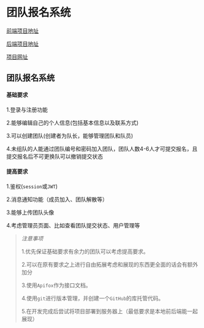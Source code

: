 # 团队报名系统

[前端项目地址](https://github.com/HerveyB3B4/TeamRegistrationSystem-Front)

[后端项目地址](https://github.com/Penryn/TeamRegistrationSystem-Back)

[项目网址](http://47.115.209.120:5173)

## 团队报名系统

#### 基础要求

1.登录与注册功能

2.能够编辑自己的个人信息(包括基本信息以及联系方式)

3.可以创建团队(创建者为队长，能够管理团队和队员)

4.未组队的人能通过团队编号和密码加入团队，团队人数4-6人才可提交报名，且提交报名后不可更换队可以撤销提交状态

#### 提高要求

1.鉴权(`session`或`JWT`)

2.消息通知功能（成员加入、团队解散等）

3.能够上传团队头像

4.考虑管理员页面、比如查看团队提交状态、用户管理等

>  *注意事项*
>
> 1.优先保证基础要求有余力的团队可以考虑提高要求。
>
> 2.可以在原有要求之上进行自由拓展考虑和展现的东西更全面的话会有额外加分
>
> 3.使用`Apifox`作为接口文档。
>
> 4.使用`git`进行版本管理，并创建一个`GitHub`的库托管代码。
>
> 5.在开发完成后尝试将项目部署到服务器上（最低要求是本地前后端能一起展现）